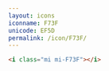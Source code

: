 ```yaml
---
layout: icons
iconname: F73F
unicode: EF5D
permalink: /icon/F73F/
---
```


``` html
<i class="mi mi-F73F"></i>
```

